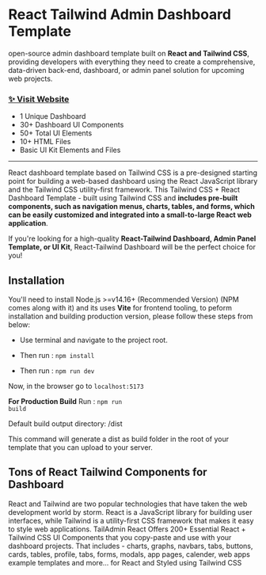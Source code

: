 # React Tailwind Admin Dashboard Template

open-source admin dashboard template built on **React and Tailwind CSS**, providing developers with everything they need to create a comprehensive, data-driven back-end, 
dashboard, or admin panel solution for upcoming web projects.


### [✨ Visit Website](https://admin-dashboard-template-beryl.vercel.app/)

- 1 Unique Dashboard
- 30+ Dashboard UI Components
- 50+ Total UI Elements 
- 10+ HTML Files
- Basic UI Kit Elements and Files
___


React dashboard template based on Tailwind CSS is a pre-designed starting point for building a web-based dashboard using the React JavaScript library and the Tailwind CSS utility-first framework. This Tailwind CSS + React Dashboard Template - built using Tailwind CSS and **includes pre-built components, such as navigation menus, charts, tables, and forms, which can be easily customized and integrated into a small-to-large React web application**.

If you're looking for a high-quality **React-Tailwind Dashboard, Admin Panel Template, or UI Kit**, React-Tailwind Dashboard will be the perfect choice for you!

## Installation

You'll need to install Node.js >=v14.16+ (Recommended Version) (NPM comes along with it) and its uses **Vite** for frontend tooling, to peform installation and building production version, please follow these steps from below:

- Use terminal and navigate to the project root.

- Then run : <code>npm install</code>

- Then run : <code>npm run dev</code>

Now, in the browser go to <code>localhost:5173</code>

**For Production Build**
Run : <code>npm run build</code>

Default build output directory: /dist

This command will generate a dist as build folder in the root of your template that you can upload to your server.

## Tons of React Tailwind Components for Dashboard
React and Tailwind are two popular technologies that have taken the web development world by storm. React is a JavaScript library for building user interfaces, while Tailwind is a utility-first CSS framework that makes it easy to style web applications. TailAdmin React Offers 200+ Essential React + Tailwind CSS UI Components that you copy-paste and use with your dashboard projects. That includes - charts, graphs, navbars, tabs, buttons, cards, tables, profile, tabs, forms, modals, app pages, calender, web apps example templates and more... for React and Styled using Tailwind CSS
